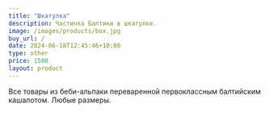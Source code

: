 ```yaml
---
title: "Шкатулка"
description: Частичка Балтики в шкатулке.
image: /images/products/box.jpg
buy_url: /
date: 2024-06-18T12:45:46+10:00
type: other
price: 1500
layout: product
---
```


Все товары из беби-альпаки переваренной первоклассным балтийским кашалотом. Любые размеры.
